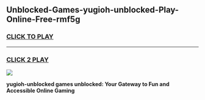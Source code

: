 
## Unblocked-Games-yugioh-unblocked-Play-Online-Free-rmf5g
<h3>
<a href="https://premium76.site?title=yugioh-unblocked&ref=26A">CLICK TO PLAY</a></h3>
<hr>

<h3>
<a href="https://premium76.site?title=yugioh-unblocked&ref=26A">CLICK 2 PLAY</a>
  
</h3>

<a href="https://premium76.site?title=yugioh-unblocked&ref=26A"><img src="https://clearcache.store/games.png"></a>


**yugioh-unblocked games unblocked: Your Gateway to Fun and Accessible Online Gaming**
